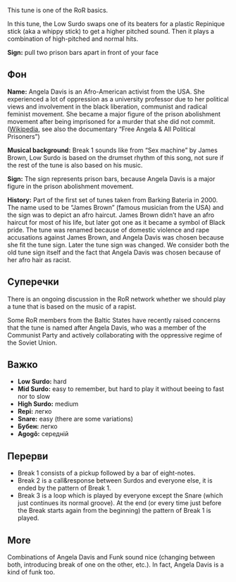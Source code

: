 This tune is one of the RoR basics.

In this tune, the Low Surdo swaps one of its beaters for a plastic Repinique
stick (aka a whippy stick) to get a higher pitched sound. Then it plays a
combination of high-pitched and normal hits.

**Sign:** pull two prison bars apart in front of your face

## Фон

**Name:** Angela Davis is an Afro-American activist from the USA. She
experienced a lot of oppression as a university professor due to her political
views and involvement in the black liberation, communist and radical feminist
movement. She became a major figure of the prison abolishment movement after
being imprisoned for a murder that she did not commit.
([Wikipedia](https://en.wikipedia.org/wiki/Angela_Davis), see also the
documentary “Free Angela & All Political Prisoners”)

**Musical background:** Break 1 sounds like from “Sex machine” by James Brown,
Low Surdo is based on the drumset rhythm of this song, not sure if the rest of
the tune is also based on his music.

**Sign:** The sign represents prison bars, because Angela Davis is a major
figure in the prison abolishment movement.

**History:** Part of the first set of tunes taken from Barking Bateria in 2000.
The name used to be “James Brown” (famous musician from the USA) and the sign
was to depict an afro haircut. James Brown didn’t have an afro haircut for most
of his life, but later got one as it became a symbol of Black pride. The tune
was renamed because of domestic violence and rape accusations against James
Brown, and Angela Davis was chosen because she fit the tune sign. Later the tune
sign was changed. We consider both the old tune sign itself and the fact that
Angela Davis was chosen because of her afro hair as racist.

## Суперечки

There is an ongoing discussion in the RoR network whether we should play a tune
that is based on the music of a rapist.

Some RoR members from the Baltic States have recently raised concerns that the
tune is named after Angela Davis, who was a member of the Communist Party and
actively collaborating with the oppressive regime of the Soviet Union.

## Важко

* **Low Surdo:** hard
* **Mid Surdo:** easy to remember, but hard to play it without beeing to fast
  nor to slow
* **High Surdo:** medium
* **Repi:** легко
* **Snare:** easy (there are some variations)
* **Бубен:** легко
* **Agogô:** середній

## Перерви

* Break 1 consists of a pickup followed by a bar of eight-notes.
* Break 2 is a call&response between Surdos and everyone else, it is ended by
  the pattern of Break 1.
* Break 3 is a loop which is played by everyone except the Snare (which just
  continues its normal groove). At the end (or every time just before the Break
  starts again from the beginning) the pattern of Break 1 is played.

## More

Combinations of Angela Davis and Funk sound nice (changing between both,
introducing break of one on the other, etc.). In fact, Angela Davis is a kind of
funk too.
